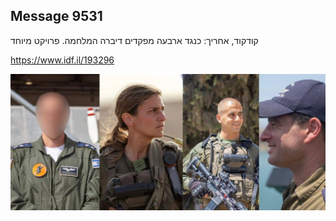 ## Message 9531

קודקוד, אחריך: 
כנגד ארבעה מפקדים דיברה המלחמה. פרויקט מיוחד

https://www.idf.il/193296

![Photo](9531/9531_photo.jpg)
